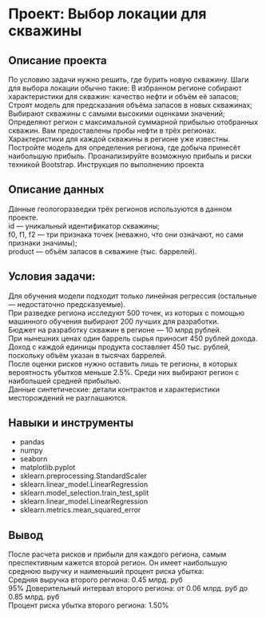# Проект: Выбор локации для скважины


## Описание проекта

По условию задачи нужно решить, где бурить новую скважину. 
Шаги для выбора локации обычно такие:
В избранном регионе собирают характеристики для скважин: качество нефти и объём её запасов;
Строят модель для предсказания объёма запасов в новых скважинах;
Выбирают скважины с самыми высокими оценками значений;
Определяют регион с максимальной суммарной прибылью отобранных скважин.
Вам предоставлены пробы нефти в трёх регионах. Характеристики для каждой скважины в регионе уже известны. Постройте модель для определения региона, где добыча принесёт наибольшую прибыль. Проанализируйте возможную прибыль и риски техникой Bootstrap.
Инструкция по выполнению проекта

## Описание данных

Данные геологоразведки трёх регионов используются в данном проекте. \
id — уникальный идентификатор скважины; \
f0, f1, f2 — три признака точек (неважно, что они означают, но сами признаки значимы); \
product — объём запасов в скважине (тыс. баррелей). 

## Условия задачи:

Для обучения модели подходит только линейная регрессия (остальные — недостаточно предсказуемые). \
При разведке региона исследуют 500 точек, из которых с помощью машинного обучения выбирают 200 лучших для разработки. \
Бюджет на разработку скважин в регионе — 10 млрд рублей. \
При нынешних ценах один баррель сырья приносит 450 рублей дохода. Доход с каждой единицы продукта составляет 450 тыс. рублей, поскольку объём указан в тысячах баррелей. \
После оценки рисков нужно оставить лишь те регионы, в которых вероятность убытков меньше 2.5%. Среди них выбирают регион с наибольшей средней прибылью. \
Данные синтетические: детали контрактов и характеристики месторождений не разглашаются.

## Навыки и инструменты

* pandas
* numpy
* seaborn
* matplotlib.pyplot
* sklearn.preprocessing.StandardScaler
* sklearn.linear_model.LinearRegression
* sklearn.model_selection.train_test_split
* sklearn.linear_model.LinearRegression
* sklearn.metrics.mean_squared_error

## Вывод

После расчета рисков и прибыли для каждого региона, самым преспективным кажется второй регион. Он имеет наибольшую среднюю выручку и наименьший процент риска убытка: \
Средняя выручка второго региона: 0.45 млрд. руб \
95% Доверительный интервал второго региона: от 0.06 млрд. руб до 0.85 млрд. руб \
Процент риска убытка второго региона: 1.50%
